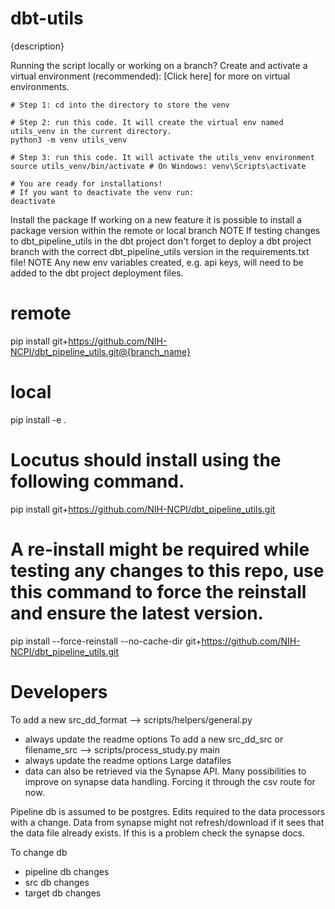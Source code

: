 # dbt-utils
{description}

Running the script locally or working on a branch?
Create and activate a virtual environment (recommended):
[Click here] for more on virtual environments.

```
# Step 1: cd into the directory to store the venv

# Step 2: run this code. It will create the virtual env named utils_venv in the current directory.
python3 -m venv utils_venv

# Step 3: run this code. It will activate the utils_venv environment
source utils_venv/bin/activate # On Windows: venv\Scripts\activate

# You are ready for installations! 
# If you want to deactivate the venv run:
deactivate
```
Install the package
If working on a new feature it is possible to install a package version within the remote or local branch NOTE If testing changes to dbt_pipeline_utils in the dbt project don't forget to deploy a dbt project branch with the correct dbt_pipeline_utils version in the requirements.txt file! NOTE Any new env variables created, e.g. api keys, will need to be added to the dbt project deployment files.
# remote
pip install git+https://github.com/NIH-NCPI/dbt_pipeline_utils.git@{branch_name}

# local
pip install -e .

# Locutus should install using the following command.
pip install git+https://github.com/NIH-NCPI/dbt_pipeline_utils.git

# A re-install might be required while testing any changes to this repo, use this command to force the reinstall and ensure the latest version.
pip install --force-reinstall --no-cache-dir git+https://github.com/NIH-NCPI/dbt_pipeline_utils.git


# Developers
To add a new src_dd_format --> scripts/helpers/general.py
 - always update the readme options
To add a new src_dd_src or filename_src --> scripts/process_study.py main
 - always update the readme options
Large datafiles
 - data can also be retrieved via the Synapse API. Many possibilities to 
 improve on synapse data handling. Forcing it through the csv route for now.

Pipeline db is assumed to be postgres. Edits required to the data processors 
 with a change.
 Data from synapse might not refresh/download if it sees that the data
 file already exists. If this is a problem check the synapse docs.

To change db 
 - pipeline db changes
 - src db changes
 - target db changes